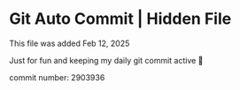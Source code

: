 # Git Auto Commit | Hidden File

This file was added Feb 12, 2025

Just for fun and keeping my daily git commit active 🤪

commit number: 2903936
